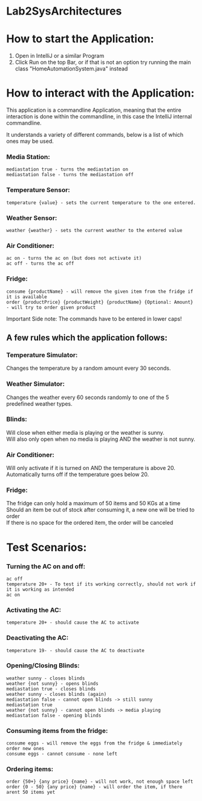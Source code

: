 # Lab2SysArchitectures

# How to start the Application:
1. Open in IntelliJ or a similar Program
2. Click Run on the top Bar, or if that is not an option try running the main class "HomeAutomationSystem.java" instead

# How to interact with the Application:
This application is a commandline Application, meaning that the entire interaction is done within the commandline, in this case the IntelliJ internal commandline.

It understands a variety of different commands, below is a list of which ones may be used.

### Media Station:
    mediastation true - turns the mediastation on
    mediastation false - turns the mediastation off

### Temperature Sensor:
    temperature {value} - sets the current temperature to the one entered.

### Weather Sensor:
    weather {weather} - sets the current weather to the entered value

### Air Conditioner:
    ac on - turns the ac on (but does not activate it)
    ac off - turns the ac off

### Fridge:
    consume {productName} - will remove the given item from the fridge if it is available
    order {productPrice} {productWeight} {productName} {Optional: Amount} - will try to order given product

Important Side note: The commands have to be entered in lower caps!

## A few rules which the application follows:

### Temperature Simulator:
Changes the temperature by a random amount every 30 seconds.

### Weather Simulator:
Changes the weather every 60 seconds randomly to one of the 5 predefined weather types.

### Blinds:
Will close when either media is playing or the weather is sunny. <br>
Will also only open when no media is playing AND the weather is not sunny.

### Air Conditioner:
Will only activate if it is turned on AND the temperature is above 20. <br>
Automatically turns off if the temperature goes below 20.

### Fridge:
The fridge can only hold a maximum of 50 items and 50 KGs at a time <br>
Should an item be out of stock after consuming it, a new one will be tried to order <br>
If there is no space for the ordered item, the order will be canceled

# Test Scenarios:
### Turning the AC on and off:
    ac off
    temperature 20+ - To test if its working correctly, should not work if it is working as intended
    ac on

### Activating the AC:
    temperature 20+ - should cause the AC to activate

### Deactivating the AC:
    temperature 19- - should cause the AC to deactivate

### Opening/Closing Blinds:
    weather sunny - closes blinds
    weather {not sunny} - opens blinds
    mediastation true - closes blinds
    weather sunny - closes blinds (again)
    mediastation false - cannot open blinds -> still sunny
    mediastation true 
    weather {not sunny} - cannot open blinds -> media playing
    mediastation false - opening blinds

### Consuming items from the fridge:
    consume eggs - will remove the eggs from the fridge & immediately order new ones
    consume eggs - cannot consume - none left

### Ordering items:
    order {50+} {any price} {name} - will not work, not enough space left
    order {0 - 50} {any price} {name} - will order the item, if there arent 50 items yet